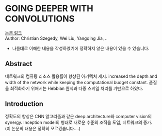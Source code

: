 # GOING DEEPER WITH CONVOLUTIONS
[논문 링크](https://www.cv-foundation.org/openaccess/content_cvpr_2015/papers/Szegedy_Going_Deeper_With_2015_CVPR_paper.pdf)  
Author: Christian Szegedy, Wei Liu, Yangqing Jia, .. 

* 나름대로 이해한 내용을 작성하였기에 정확하지 않은 내용이 있을 수 있습니다.
## Abstract
네트워크의 컴퓨팅 리소스 활용률이 향상된 아키텍처 제시.
increased the depth and width of the network while keeping the computational budget constant.
품질을 최적화하기 위해서는 Hebbian 원칙과 다중 스케일 처리를 기반으로 하였다.

## Introduction
정확도의 향상은 CNN 알고리즘과 같은 deep architecture와 computer vision의 synergy.
Inception model의 형태로 새로운 수준의 조직을 도입, 네트워크의 증가.
(이 논문의 내용은 정확히 모르겠습니다....)
